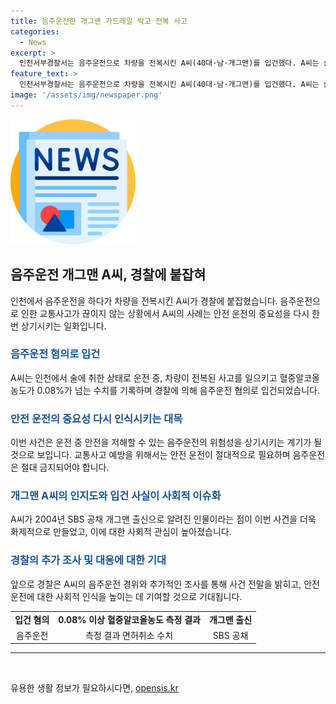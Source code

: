```yaml
---
title: 음주운전한 개그맨 가드레일 박고 전복 사고
categories:
  - News
excerpt: >
  인천서부경찰서는 음주운전으로 차량을 전복시킨 A씨(40대·남·개그맨)를 입건했다. A씨는 술에 취한 상태로 운전 중이었고, 혈중알코올농도는 0.08%를 넘었다. 이에 대해 경찰은 A씨를 불구속 입건했고, 추가 조사를 통해 음주운전 경위를 밝힐 예정이라고 전했다. A씨는 2004년 SBS 공채 개그맨 출신으로 알려져 있다.
feature_text: >
  인천서부경찰서는 음주운전으로 차량을 전복시킨 A씨(40대·남·개그맨)를 입건했다. A씨는 술에 취한 상태로 운전 중이었고, 혈중알코올농도는 0.08%를 넘었다. 이에 대해 경찰은 A씨를 불구속 입건했고, 추가 조사를 통해 음주운전 경위를 밝힐 예정이라고 전했다. A씨는 2004년 SBS 공채 개그맨 출신으로 알려져 있다.
image: '/assets/img/newspaper.png'
---
```


<p><img src="/assets/img/newspaper.png" alt="kimp 속보" /></p>

<h2 data-ke-size="size26">음주운전 개그맨 A씨, 경찰에 붙잡혀</h2>

<p data-ke-size="size16">인천에서 음주운전을 하다가 차량을 전복시킨 A씨가 경찰에 붙잡혔습니다. 음주운전으로 인한 교통사고가 끊이지 않는 상황에서 A씨의 사례는 안전 운전의 중요성을 다시 한번 상기시키는 일화입니다.</p>

<h3><b><span style="color: #1a5490;">음주운전 혐의로 입건</span></b></h3>

<p data-ke-size="size16">A씨는 인천에서 술에 취한 상태로 운전 중, 차량이 전복된 사고를 일으키고 혈중알코올농도가 0.08%가 넘는 수치를 기록하며 경찰에 의해 음주운전 혐의로 입건되었습니다.</p>

<h3><b><span style="color: #1a5490;">안전 운전의 중요성 다시 인식시키는 대목</span></b></h3>

<p data-ke-size="size16">이번 사건은 운전 중 안전을 저해할 수 있는 음주운전의 위험성을 상기시키는 계기가 될 것으로 보입니다. 교통사고 예방을 위해서는 안전 운전이 절대적으로 필요하며 음주운전은 절대 금지되어야 합니다.</p>

<h3><b><span style="color: #1a5490;">개그맨 A씨의 인지도와 입건 사실이 사회적 이슈화</span></b></h3>

<p data-ke-size="size16">A씨가 2004년 SBS 공채 개그맨 출신으로 알려진 인물이라는 점이 이번 사건을 더욱 화제적으로 만들었고, 이에 대한 사회적 관심이 높아졌습니다.</p>

<h3><b><span style="color: #1a5490;">경찰의 추가 조사 및 대응에 대한 기대</span></b></h3>

<p data-ke-size="size16">앞으로 경찰은 A씨의 음주운전 경위와 추가적인 조사를 통해 사건 전말을 밝히고, 안전 운전에 대한 사회적 인식을 높이는 데 기여할 것으로 기대됩니다.</p>

<table>
  <tbody>
    <tr>
      <td style="text-align: center; height: 17px;"><b>입건 혐의</b></td>
      <td style="text-align: center; height: 17px;"><b>0.08% 이상 혈중알코올농도 측정 결과</b></td>
      <td style="text-align: center; height: 17px;"><b>개그맨 출신</b></td>
    </tr>
    <tr>
      <td style="text-align: center; height: 17px;">음주운전</td>
      <td style="text-align: center; height: 17px;">측정 결과 면허취소 수치</td>
      <td style="text-align: center; height: 17px;">SBS 공채</td>
    </tr>
  </tbody>
</table>

<hr>

<p data-ke-size="size16">&nbsp;</p>
유용한 생활 정보가 필요하시다면, <a href="https://opensis.kr" rel="dofollow">opensis.kr</a>


